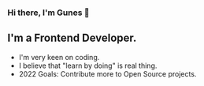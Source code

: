 ### Hi there, I'm Gunes 👋

## I'm a Frontend Developer. 

- I'm very keen on coding.
- I believe that "learn by doing" is real thing.
- 2022 Goals: Contribute more to Open Source projects.
